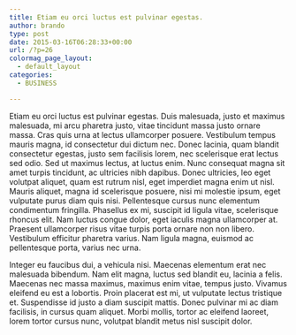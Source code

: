 ```yaml
---
title: Etiam eu orci luctus est pulvinar egestas.
author: brando
type: post
date: 2015-03-16T06:28:33+00:00
url: /?p=26
colormag_page_layout:
  - default_layout
categories:
  - BUSINESS

---
```

Etiam eu orci luctus est pulvinar egestas. Duis malesuada, justo et maximus malesuada, mi arcu pharetra justo, vitae tincidunt massa justo ornare massa. Cras quis urna at lectus ullamcorper posuere. Vestibulum tempus mauris magna, id consectetur dui dictum nec. Donec lacinia, quam blandit consectetur egestas, justo sem facilisis lorem, nec scelerisque erat lectus sed odio. Sed ut maximus lectus, at luctus enim. Nunc consequat magna sit amet turpis tincidunt, ac ultricies nibh dapibus. Donec ultricies, leo eget volutpat aliquet, quam est rutrum nisl, eget imperdiet magna enim ut nisl. Mauris aliquet, magna id scelerisque posuere, nisi mi molestie ipsum, eget vulputate purus diam quis nisi. Pellentesque cursus nunc elementum condimentum fringilla. Phasellus ex mi, suscipit id ligula vitae, scelerisque rhoncus elit. Nam luctus congue dolor, eget iaculis magna ullamcorper at. Praesent ullamcorper risus vitae turpis porta ornare non non libero. Vestibulum efficitur pharetra varius. Nam ligula magna, euismod ac pellentesque porta, varius nec urna.

Integer eu faucibus dui, a vehicula nisi. Maecenas elementum erat nec malesuada bibendum. Nam elit magna, luctus sed blandit eu, lacinia a felis. Maecenas nec massa maximus, maximus enim vitae, tempus justo. Vivamus eleifend eu est a lobortis. Proin placerat est mi, ut vulputate lectus tristique et. Suspendisse id justo a diam suscipit mattis. Donec pulvinar mi ac diam facilisis, in cursus quam aliquet. Morbi mollis, tortor ac eleifend laoreet, lorem tortor cursus nunc, volutpat blandit metus nisl suscipit dolor.
